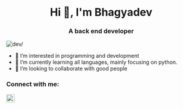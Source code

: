 <h1 align="center">Hi 👋, I'm Bhagyadev</h1>

<h3 align="center">A  back end developer</h3>
<p align="left"> <img src=https://komarev.com/ghpvc/?username=Bhagyadevkp alt=dev/> </p>




- 👀 I’m interested in programming and development
- 🌱 I’m currently learning all languages, mainly focusing on python.
- 💞️ I’m looking to collaborate with good people



<h3 align="left">Connect with me:</h3>
<p align="left">

[<img align="left" alt="Dev | Instagram" width="22px" src="https://img.icons8.com/fluency/48/000000/instagram-new.png" />][instagram]

[instagram]:https://www.instagram.com/b_hagyadev/
</p>


</details>
